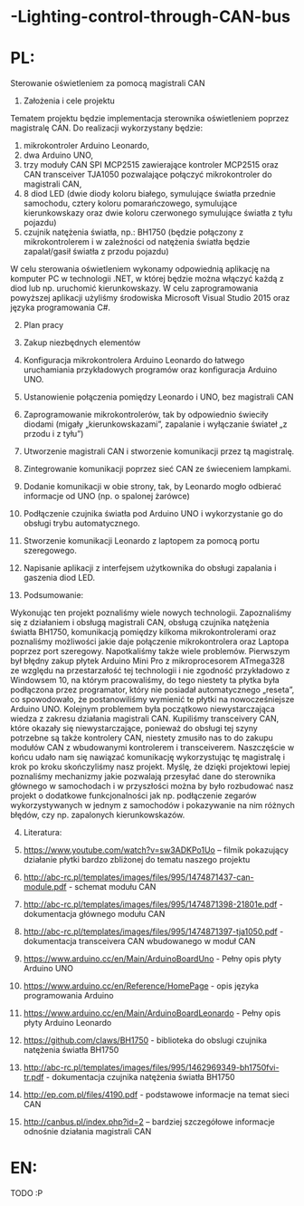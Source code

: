 # -Lighting-control-through-CAN-bus

# PL:
Sterowanie oświetleniem za pomocą magistrali CAN
1.	Założenia i cele projektu

Tematem projektu będzie implementacja sterownika oświetleniem poprzez magistralę CAN. 
Do realizacji wykorzystany  będzie:
1.	mikrokontroler Arduino Leonardo, 
2.	dwa Arduino UNO, 
3.	trzy moduły CAN SPI MCP2515 zawierające kontroler MCP2515 oraz CAN transceiver TJA1050 pozwalające połączyć mikrokontroler do magistrali CAN,
4.	8 diod LED (dwie diody koloru białego, symulujące światła przednie samochodu, cztery koloru pomarańczowego, symulujące kierunkowskazy oraz dwie koloru czerwonego symulujące światła z tyłu pojazdu)
5.	czujnik natężenia światła, np.: BH1750 (będzie połączony z mikrokontrolerem i w zależności od natężenia światła będzie zapalał/gasił światła z przodu pojazdu)

W celu sterowania oświetleniem wykonamy odpowiednią aplikację na komputer PC w technologii .NET, w której będzie można włączyć każdą z diod lub np. uruchomić kierunkowskazy. W celu zaprogramowania powyższej aplikacji użyliśmy środowiska Microsoft Visual Studio 2015 oraz języka programowania C#.


2.	Plan pracy

1.	Zakup niezbędnych elementów
2.	Konfiguracja mikrokontrolera Arduino Leonardo do łatwego uruchamiania przykładowych programów oraz konfiguracja Arduino UNO.
3.	Ustanowienie połączenia pomiędzy Leonardo i UNO, bez magistrali CAN
4.	Zaprogramowanie mikrokontrolerów, tak by odpowiednio świeciły diodami (migały „kierunkowskazami”, zapalanie i wyłączanie świateł „z przodu i z tyłu”)
5.	Utworzenie magistrali CAN i stworzenie komunikacji przez tą magistralę.
6.	Zintegrowanie komunikacji poprzez sieć CAN ze świeceniem lampkami.
7.	Dodanie komunikacji w obie strony, tak, by Leonardo mogło odbierać informacje od UNO (np. o spalonej żarówce)
8.	Podłączenie czujnika światła pod Arduino UNO i wykorzystanie go do obsługi trybu automatycznego.
9.	Stworzenie komunikacji Leonardo z laptopem za pomocą portu szeregowego.
10.	 Napisanie aplikacji z interfejsem użytkownika do obsługi zapalania i gaszenia diod LED.

3.	Podsumowanie:

Wykonując ten projekt poznaliśmy  wiele nowych technologii. Zapoznaliśmy się z działaniem i obsługą magistrali CAN, obsługą czujnika natężenia światła BH1750, komunikacją pomiędzy kilkoma mikrokontrolerami oraz poznaliśmy możliwości jakie daje połączenie mikrokontrolera oraz Laptopa poprzez port szeregowy. Napotkaliśmy także wiele problemów. Pierwszym był błędny zakup płytek Arduino Mini Pro z mikroprocesorem ATmega328 ze względu na przestarzałość tej technologii i nie zgodność przykładowo z Windowsem 10, na którym pracowaliśmy, do tego niestety ta płytka była podłączona przez programator, który nie posiadał automatycznego „reseta”, co spowodowało, że postanowiliśmy wymienić te płytki na nowocześniejsze Arduino UNO. Kolejnym problemem była początkowo niewystarczająca wiedza z zakresu działania magistrali CAN. Kupiliśmy transceivery CAN, które okazały się niewystarczające, ponieważ do obsługi tej szyny potrzebne są także kontrolery CAN, niestety zmusiło nas to do zakupu modułów CAN z wbudowanymi kontrolerem i transceiverem. Naszczęście w końcu udało nam się nawiązać komunikację wykorzystując tę magistralę i krok po kroku skończyliśmy nasz projekt.
Myślę, że dzięki projektowi lepiej poznaliśmy mechanizmy jakie pozwalają przesyłać dane do sterownika głównego w samochodach i w przyszłości można by było rozbudować nasz projekt o dodatkowe funkcjonalności jak np. podłączenie zegarów wykorzystywanych w jednym z samochodów i pokazywanie na nim różnych błędów, czy np. zapalonych kierunkowskazów.

4.	Literatura:

1.	https://www.youtube.com/watch?v=sw3ADKPo1Uo – filmik pokazujący działanie płytki bardzo zbliżonej do tematu naszego projektu
2.	 http://abc-rc.pl/templates/images/files/995/1474871437-can-module.pdf - schemat modułu CAN
3.	http://abc-rc.pl/templates/images/files/995/1474871398-21801e.pdf - dokumentacja głównego modułu CAN
4.	http://abc-rc.pl/templates/images/files/995/1474871397-tja1050.pdf - dokumentacja transceivera CAN wbudowanego w moduł CAN
5.	https://www.arduino.cc/en/Main/ArduinoBoardUno - Pełny opis płyty Arduino UNO
6.	https://www.arduino.cc/en/Reference/HomePage - opis języka programowania Arduino
7.	https://www.arduino.cc/en/Main/ArduinoBoardLeonardo - Pełny opis płyty Arduino Leonardo
8.	https://github.com/claws/BH1750 - biblioteka do obslugi czujnika natężenia światła BH1750
9.	http://abc-rc.pl/templates/images/files/995/1462969349-bh1750fvi-tr.pdf - dokumentacja czujnika natężenia światła BH1750
10.	http://ep.com.pl/files/4190.pdf - podstawowe informacje na temat sieci CAN
11.	http://canbus.pl/index.php?id=2 – bardziej szczegółowe informacje odnośnie działania magistrali CAN



# EN:

TODO :P
